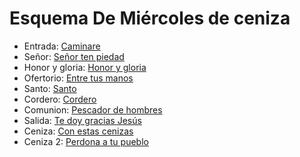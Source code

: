 # Esquema De Miércoles de ceniza

- Entrada: [Caminare](exequias/caminare.md)
- Señor: [Señor ten piedad](exequias/senior.md)
- Honor y gloria: [Honor y gloria](honor_y_gloria/honor_y_gloria_1.md)
- Ofertorio: [Entre tus manos](ofertorio/entre_tus_manos.md)
- Santo: [Santo](santo/santo_3.md)
- Cordero: [Cordero](cordero/cordero_5.md)
- Comunion: [Pescador de hombres](exequias/yo_soy_el_pan_de_vida.md)
- Salida: [Te doy gracias Jesús](salida/te_doy_gracias_jesus.md)
- Ceniza: [Con estas cenizas](ceniza/con_estas_cenizas.md)
- Ceniza 2: [Perdona a tu pueblo](ceniza/con_estas_cenizas.md)

